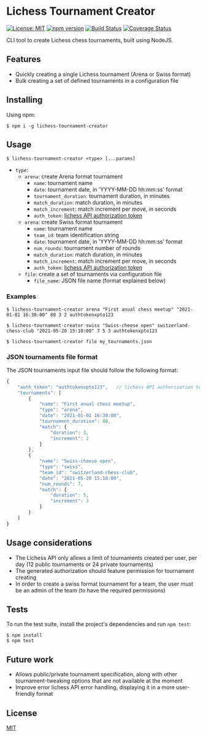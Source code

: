 # Lichess Tournament Creator

[![License: MIT](https://img.shields.io/badge/License-MIT-yellow.svg)](https://opensource.org/licenses/MIT)
[![npm version](https://img.shields.io/npm/v/lichess-tournament-creator.svg?style=flat-square)](https://www.npmjs.com/package/lichess-tournament-creator)
[![Build Status](https://circleci.com/gh/xRuiAlves/lichess-tournament-creator.svg?style=shield)](https://circleci.com/gh/xRuiAlves/lichess-tournament-creator)
[![Coverage Status](https://coveralls.io/repos/github/xRuiAlves/lichess-tournament-creator/badge.svg?branch=master)](https://coveralls.io/github/xRuiAlves/lichess-tournament-creator?branch=master)

CLI tool to create Lichess chess tournaments, built using NodeJS.

## Features

- Quickly creating a single Lichess tournament (Arena or Swiss format)
- Bulk creating a set of defined tournaments in a configuration file

## Installing

Using npm:

```
$ npm i -g lichess-tournament-creator
```

## Usage

```
$ lichess-tournament-creator <type> [...params]
```

- `type`:
    - `arena`: create Arena format tournament
        - `name`: tournament name
        - `date`: tournament date, in 'YYYY-MM-DD hh:mm:ss' format
        - `tournament_duration`: tournament duration, in minutes
        - `match_duration`: match duration, in minutes
        - `match_increment`: match increment per move, in seconds
        - `auth_token`: [lichess API authorization token](https://lichess.org/account/oauth/token)
    - `arena`: create Swiss format tournament
        - `name`: tournament name
        - `team_id`: team identification string
        - `date`: tournament date, in 'YYYY-MM-DD hh:mm:ss' format
        - `num_rounds`: tournament number of rounds
        - `match_duration`: match duration, in minutes
        - `match_increment`: match increment per move, in seconds
        - `auth_token`: [lichess API authorization token](https://lichess.org/account/oauth/token)
    - `file`: create a set of tournaments via configuration file
        - `file_name`: JSON file name (format explained below)

### Examples

```
$ lichess-tournament-creator arena "First anual chess meetup" "2021-01-01 16:30:00" 80 3 2 authtokenxpto123
```

```
$ lichess-tournament-creator swiss "Swiss-cheese open" switzerland-chess-club "2021-05-20 15:10:00" 7 5 3 authtokenxpto123
```

```
$ lichess-tournament-creator file my_tournaments.json
```

### JSON tournaments file format

The JSON tournaments input file should follow the following format:

```javascript
{
    "auth_token": "authtokenxpto123",   // lichess API authorization token, used in all requests
    "tournaments": [
        {
            "name": "First anual chess meetup",
            "type": "arena",
            "date": "2021-01-01 16:30:00",
            "tournament_duration": 80,
            "match": {
                "duration": 3,
                "increment": 2
            }
        },
        {
            "name": "Swiss-cheese open",
            "type": "swiss",
            "team_id": "switzerland-chess-club",
            "date": "2021-05-20 15:10:00",
            "num_rounds": 7,
            "match": {
                "duration": 5,
                "increment": 3
            }
        }
    ] 
}
```

## Usage considerations

- The Lichess API only allows a limit of tournaments created per user, per day (12 public tournaments or 24 private tournaments)
- The generated authorization should feature permission for tournament creating
- In order to create a swiss format tournament for a team, the user must be an admin of the team (to have the required permissions)

## Tests

To run the test suite, install the project's dependencies and run `npm test`:

```
$ npm install
$ npm test
```

## Future work

- Allows public/private tournament specification, along with other tournament-tweaking options that are not available at the moment
- Improve error lichess API error handling, displaying it in a more user-friendly format

## License

[MIT](https://github.com/xRuiAlves/lichess-tournament-creator/blob/master/LICENSE)
